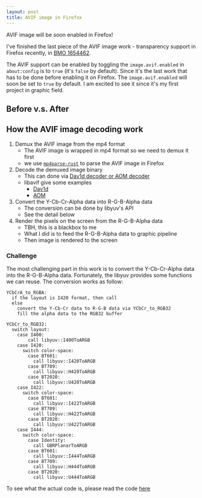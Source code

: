 ```yaml
---
layout: post
title: AVIF image in Firefox
---
```


AVIF image will be soon enabled in Firefox!

<!--read more-->

I've finished the last piece of the AVIF image work - transparency support in Firefox recently,
in [BMO 1654462](https://bugzilla.mozilla.org/show_bug.cgi?id=1654462).

The AVIF support can be enabled by toggling the `image.avif.enabled` in `about:config` is to `true` (it's `false` by default). Since it's the last work that has to be done before enabling it on Firefox. The `image.avif.enabled` will soon be set to `true` by default. I am excited to see it since it's my first project in graphic field.

## Before v.s. After


## How the AVIF image decoding work

1. Demux the AVIF image from the mp4 format
   - The AVIF image is wrapped in mp4 format so we need to demux it first
   - we use [`mp4parse-rust`](https://github.com/mozilla/mp4parse-rust/blob/3d9efdc868ce8c5767cea28708fa6512c0ab6d17/mp4parse_capi/src/lib.rs#L1183-L1215) to parse the AVIF image in Firefox
2. Decode the demuxed image binary
   - This can done via [Dav1d decoder or AOM decoder][AVIFDecoder]
   - libavif give some examples
     - [Dav1d][libavif-dav1d-example]
     - [AOM][libavif-aom-example]
3. Convert the Y-Cb-Cr-Alpha data into R-G-B-Alpha data
   - The conversion can be done by libyuv's API
   - See the detail below
4. Render the pixels on the screen from the R-G-B-Alpha data
   - TBH, this is a blackbox to me
   - What I did is to feed the R-G-B-Alpha data to graphic pipeline
   - Then image is rendered to the screen

### Challenge

The most challenging part in this work is to convert the Y-Cb-Cr-Alpha data into the R-G-B-Alpha data.
Fortunately, the libyuv provides some functions we can reuse. The conversion works as follow:

```
YCbCrA_to_RGBA:
  if the layout is I420 format, then call
  else
    convert the Y-Cb-Cr data to R-G-B data via YCbCr_to_RGB32
    fill the alpha data to the RGB32 buffer

YCbCr_to_RGB32:
  switch layout:
    case I400:
        call libyuv::I400ToARGB
    case I420:
      switch color-space:
        case BT601:
          call libyuv::I420ToARGB
        case BT709:
          call libyuv::H420ToARGB
        case BT2020:
          call libyuv::U420ToARGB
    case I422:
      switch color-space:
        case BT601:
          call libyuv::I422ToARGB
        case BT709:
          call libyuv::H422ToARGB
        case BT2020:
          call libyuv::U422ToARGB
    case I444:
      switch color-space:
        case Identity:
          call GBRPlanarToARGB
        case BT601:
          call libyuv::I444ToARGB
        case BT709:
          call libyuv::H444ToARGB
        case BT2020:
          call libyuv::U444ToARGB
```

To see what the actual code is, please read the code [here][YCbCrA_to_RGBA]

[AVIFDecoder]: https://bugzilla.mozilla.org/show_bug.cgi?id=1654462
[libavif-dav1d-example]: https://bugzilla.mozilla.org/show_bug.cgi?id=1654462
[libavif-aom-example]: https://bugzilla.mozilla.org/show_bug.cgi?id=1654462
[YCbCrA_to_RGBA]: https://bugzilla.mozilla.org/show_bug.cgi?id=1654462